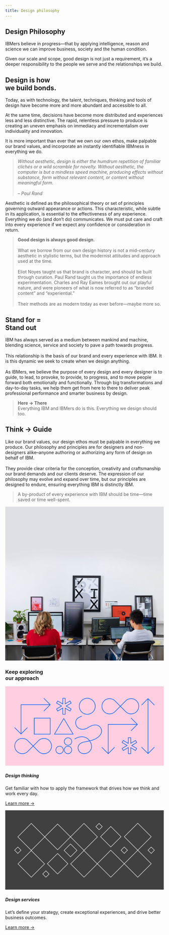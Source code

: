 ```yaml
---
title: Design philosophy
---
```


<grid background="gray-100" classname="background--header background--philosophy">
<column lg="4" md="4">

## **Design Philosophy**

IBMers believe in progress—that by applying intelligence, reason and science we can improve business, society and the human condition.

Given our scale and scope, good design is not just a requirement, it’s a deeper responsibility to the people we serve and the relationships we build.

</column>
<column lg="8" offset_lg="4" md="4">

</column>
</grid>
<grid background="gray-10" classname="background--tight">
<column lg="7" offset_lg="4"  md="5">

<h2>Design is how <br>we build bonds.</h2>

</column>
<column lg="7" offset_lg="4"  md="5">

Today, as with technology, the talent, techniques, thinking and tools of design have become more and more abundant and accessible to all.

At the same time, decisions have become more distributed and experiences less and less distinctive. The rapid, relentless pressure to produce is creating an uneven emphasis on immediacy and incrementalism over individuality and innovation.

It is more important than ever that we own our own ethos, make palpable our brand values, and incorporate an instantly identifiable IBMness in everything we do.

> _Without aesthetic, design is either the humdrum repetition of familiar clichés or a wild scramble for novelty. Without aesthetic, the computer is but a mindless speed machine, producing effects without substance, form without relevant content, or content without meaningful form. <br><br>– Paul Rand_

Aesthetic is defined as the philosophical theory or set of principles governing outward appearance or actions. This characteristic, while subtle in its application, is essential to the effectiveness of any experience. Everything we do (and don’t do) communicates. We must put care and craft into every experience if we expect any confidence or consideration in return.

</column>

<column lg="3" offset_lg="1" md="3" sm="0">

> **Good design is always good design.** <br><br>What we borrow from our own design history is not a mid-century aesthetic in stylistic terms, but the modernist attitudes and approach used at the time.<br><br>Eliot Noyes taught us that brand is character, and should be built through curation. Paul Rand taught us the importance of endless experimentation. Charles and Ray Eames brought out our playful nature, and were pioneers of what is now referred to as “branded content” and “experiential.”<br><br>Their methods are as modern today as ever before—maybe more so.

</column>
</grid>
<grid background="gray-10" classname="background--tight">
<column lg="12" offset_lg="4">

<h2>Stand for = <br> Stand out</h2>

</column>
<column lg="7" offset_lg="4"  md="5">

IBM has always served as a medium between mankind and machine, blending science, service and society to pave a path towards progress.<br><br>This relationship is the basis of our brand and every experience with IBM. It is this dynamic we seek to create when we design anything.<br><br>As IBMers, we believe the purpose of every design and every designer is to guide, to lead, to provoke, to provide, to progress, and to move people forward both emotionally and functionally. Through big transformations and day-to-day tasks, we help them get from here to there to deliver peak professional performance and smarter business by design.

</column>
<column lg="3" offset_lg="1"  md="3" sm="0">

> **Here → There**<br>Everything IBM and IBMers do is this. Everything we design should too.

</column>
</grid>
<grid background="gray-10" classname="background--tight">
<column lg="12" offset_lg="4">

## Think → Guide

</column>
<column lg="7" offset_lg="4"  md="5">

Like our brand values, our design ethos must be palpable in everything we produce. Our philosophy and principles are for designers and non-designers alike–anyone authoring or authorizing any form of design on behalf of IBM.<br><br>They provide clear criteria for the conception, creativity and craftsmanship our brand demands and our clients deserve. The expression of our philosophy may evolve and expand over time, but our principles are designed to endure, ensuring everything IBM is distinctly IBM.

</column>
<column lg="3" offset_lg="1"  md="3" sm="0">

> A by-product of every experience with IBM should be time—time saved or time well-spent.

</column>
</grid>
<grid background="gray-10">
<column lg="16">

<tile
    href="https://www.ibm.com/design/language"
    title="IBM Design Language"
    feature="true"
    feature_heading="See how we bring our philosophy to life in our design systems."
    feature_background="black">
<img src="images/Image_2.jpg" alt="Man and woman working at their computers."/>
</tile>

</column>
<column lg="8">

<h3>Keep exploring<br>our approach</h3>

</column>
<column lg="4" md="4">

![Design thinking artwork](../images/thinking-sm.svg)

##### Design thinking

<p size="md">Get familiar with how to apply the framework that drives how we think and work every day.</p>
<a href="/design">Learn more →</a>

</column>
<column lg="4" md="4">

![Design services artwork](../images/services-sm.svg)

##### Design services

<p size="md">Let’s define your strategy, create exceptional experiences, and drive better business outcomes.</p>
<a href="/design">Learn more →</a>

</column>
</grid>
